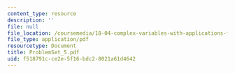 ```yaml
---
content_type: resource
description: ''
file: null
file_location: /coursemedia/18-04-complex-variables-with-applications-fall-1999/f518791cce2e5f16bdc28021a61d4642_ProblemSet_5.pdf
file_type: application/pdf
resourcetype: Document
title: ProblemSet_5.pdf
uid: f518791c-ce2e-5f16-bdc2-8021a61d4642
---
```

